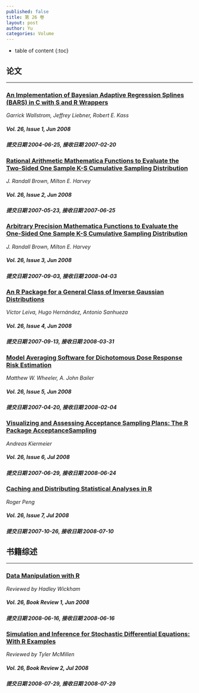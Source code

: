 ```yaml
---
published: false
title: 第 26 卷
layout: post
author: Yu
categories: Volume
---
```


* table of content
{:toc}

## 论文

***

### [An Implementation of Bayesian Adaptive Regression Splines (BARS) in C with S and R Wrappers](/jstatsoft/v26/i01.html)

*Garrick  Wallstrom, Jeffrey  Liebner, Robert E.  Kass*

##### Vol. 26, Issue 1, Jun 2008

##### 提交日期 2004-06-25, 接收日期 2007-02-20

### [Rational Arithmetic Mathematica Functions to Evaluate the Two-Sided One Sample K-S Cumulative Sampling Distribution](/jstatsoft/v26/i02.html)

*J.  Randall  Brown, Milton  E.  Harvey*

##### Vol. 26, Issue 2, Jun 2008

##### 提交日期 2007-05-23, 接收日期 2007-06-25

### [Arbitrary Precision Mathematica Functions to Evaluate the One-Sided One Sample K-S Cumulative Sampling Distribution](/jstatsoft/v26/i03.html)

*J.  Randall  Brown, Milton  E.  Harvey*

##### Vol. 26, Issue 3, Jun 2008

##### 提交日期 2007-09-03, 接收日期 2008-04-03

### [An R Package for a General Class of Inverse Gaussian Distributions](/jstatsoft/v26/i04.html)

*Víctor Leiva, Hugo Hernández, Antonio Sanhueza*

##### Vol. 26, Issue 4, Jun 2008

##### 提交日期 2007-09-13, 接收日期 2008-03-31

### [Model Averaging Software for Dichotomous Dose Response Risk Estimation](/jstatsoft/v26/i05.html)

*Matthew W. Wheeler, A. John Bailer*

##### Vol. 26, Issue 5, Jun 2008

##### 提交日期 2007-04-20, 接收日期 2008-02-04

### [Visualizing and Assessing Acceptance Sampling Plans: The R Package AcceptanceSampling](/jstatsoft/v26/i06.html)

*Andreas  Kiermeier*

##### Vol. 26, Issue 6, Jul 2008

##### 提交日期 2007-06-29, 接收日期 2008-06-24

### [Caching and Distributing Statistical Analyses in R](/jstatsoft/v26/i07.html)

*Roger Peng*

##### Vol. 26, Issue 7, Jul 2008

##### 提交日期 2007-10-26, 接收日期 2008-07-10

## 书籍综述

***

### [Data Manipulation with R](/jstatsoft/v26/b01.html)

*Reviewed by Hadley  Wickham*

##### Vol. 26, Book Review 1, Jun 2008

##### 提交日期 2008-06-16, 接收日期 2008-06-16

### [Simulation and Inference for Stochastic Differential Equations: With R Examples](/jstatsoft/v26/b02.html)

*Reviewed by Tyler McMillen*

##### Vol. 26, Book Review 2, Jul 2008

##### 提交日期 2008-07-29, 接收日期 2008-07-29

